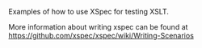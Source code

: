 Examples of how to use XSpec for testing XSLT.

More information about writing xspec can be found at
https://github.com/xspec/xspec/wiki/Writing-Scenarios

